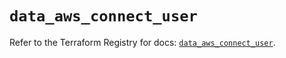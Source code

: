 # `data_aws_connect_user`

Refer to the Terraform Registry for docs: [`data_aws_connect_user`](https://registry.terraform.io/providers/hashicorp/aws/6.4.0/docs/data-sources/connect_user).
